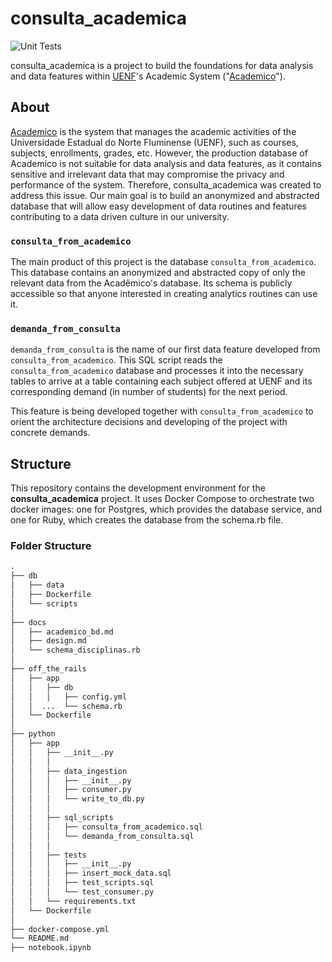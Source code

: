 # consulta_academica
![Unit Tests](https://github.com/danibritods/consulta_academica/actions/workflows/python-tests.yml/badge.svg)


consulta_academica is a project to build the foundations for data analysis and data features within [UENF][uenf_url]'s Academic System ("[Academico][academico_url]").

## About

[Academico][academico_url] is the system that manages the academic activities of the Universidade Estadual do Norte Fluminense (UENF), such as courses, subjects, enrollments, grades, etc. However, the production database of Academico is not suitable for data analysis and data features, as it contains sensitive and irrelevant data that may compromise the privacy and performance of the system. Therefore, consulta_academica was created to address this issue. Our main goal is to build an anonymized and abstracted database that will allow easy development of data routines and features contributing to a data driven culture in our university. 

### `consulta_from_academico`

The main product of this project is the database `consulta_from_academico`. This database contains an anonymized and abstracted copy of only the relevant data from the Acadêmico's database. Its schema is publicly accessible so that anyone interested in creating analytics routines can use it. 

### `demanda_from_consulta`

`demanda_from_consulta` is the name of our first data feature developed from `consulta_from_academico`. This SQL script reads the `consulta_from_academico` database and processes it into the necessary tables to arrive at a table containing each subject offered at UENF and its corresponding demand (in number of students) for the next period. 

This feature is being developed together with `consulta_from_academico` to orient the architecture decisions and developing of the project with concrete demands. 

## Structure 

This repository contains the development environment for the **consulta_academica** project. It uses Docker Compose to orchestrate two docker images: one for Postgres, which provides the database service, and one for Ruby, which creates the database from the schema.rb file.

### Folder Structure
```md
.
├── db
│   ├── data
│   ├── Dockerfile
│   └── scripts
│
├── docs
│   ├── academico_bd.md
│   ├── design.md
│   └── schema_disciplinas.rb
│
├── off_the_rails
│   ├── app
│   │   ├── db
│   │   │   ├── config.yml
│   │  ...  └── schema.rb
│   └── Dockerfile
│
├── python
│   ├── app
│   │   ├── __init__.py
│   │   │   
│   │   ├── data_ingestion
│   │   │   ├── __init__.py
│   │   │   ├── consumer.py
│   │   │   └── write_to_db.py
│   │   │   
│   │   ├── sql_scripts
│   │   │   ├── consulta_from_academico.sql
│   │   │   └── demanda_from_consulta.sql
│   │   │   
│   │   ├── tests
│   │   │   ├── __init__.py
│   │   │   ├── insert_mock_data.sql
│   │   │   ├── test_scripts.sql
│   │   │   └── test_consumer.py
│   │   └── requirements.txt
│   └── Dockerfile
│
├── docker-compose.yml
└── README.md
├── notebook.ipynb
```


[uenf_url]: https://uenf.br/
[academico_url]: https://academico.uenf.br/
